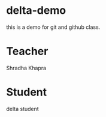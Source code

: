 # delta-demo
this is a demo for git and github class.

# Teacher
Shradha Khapra 

# Student
delta student
 